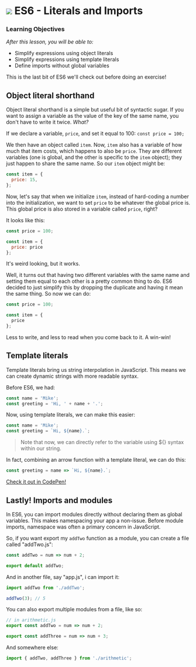 # ![](https://ga-dash.s3.amazonaws.com/production/assets/logo-9f88ae6c9c3871690e33280fcf557f33.png) ES6 - Literals and Imports


### Learning Objectives
*After this lesson, you will be able to:*
- Simplify expressions using object literals
- Simplify expressions using template literals
- Define imports without global variables

This is the last bit of ES6 we'll check out before doing an exercise!

## Object literal shorthand

Object literal shorthand is a simple but useful bit of syntactic sugar. If you want to assign a variable as the value of the key of the same name, you don't have to write it twice. _What?_

If we declare a variable, `price`, and set it equal to 100: `const price = 100;`

We then have an object called `item`. Now, `item` also has a variable of how much that item costs, which happens to also be `price`. They are different variables (one is global, and the other is specific to the `item` object); they just happen to share the same name. So our `item` object might be:
```javascript
const item = {
  price: 15,
};
```
Now, let's say that when we initialize `item`, instead of hard-coding a number into the initialization, we want to set `price` to be whatever the global price is. This global price is also stored in a variable called `price`, right?

It looks like this:

```javascript
const price = 100;

const item = {
  price: price
};
```

It's weird looking, but it works.

Well, it turns out that having two different variables with the same name and setting them equal to each other is a pretty common thing to do. ES6 decided to just simplify this by dropping the duplicate and having it mean the same thing. So now we can do:

```javascript
const price = 100;

const item = {
  price
};
```

Less to write, and less to read when you come back to it. A win-win!


## Template literals

Template literals bring us string interpolation in JavaScript. This means we can create dynamic strings with more readable syntax.

Before ES6, we had:

```javascript
const name = 'Mike';
const greeting = 'Hi, ' + name + '.';
```

Now, using template literals, we can make this easier:

```javascript
const name = 'Mike';
const greeting = `Hi, ${name}.`;
```
> Note that now, we can directly refer to the variable using ${} syntax within our string.

In fact, combining an arrow function with a template literal, we can do this:

```javascript
const greeting = name => `Hi, ${name}.`;
```

[Check it out in CodePen!](https://codepen.io/SuperTernary/pen/eRQeOR?editors=001)

## Lastly! Imports and modules

In ES6, you can import modules directly without declaring them as global variables. This makes namespacing your app a non-issue. Before module imports, namespace was often a primary concern in JavaScript.

So, if you want export my `addTwo` function as a module, you can create a file called "addTwo.js":

```javascript
const addTwo = num => num + 2;

export default addTwo;
```

And in another file, say "app.js", i can import it:

```javascript
import addTwo from './addTwo';

addTwo(3); // 5
```

You can also export multiple modules from a file, like so:

```javascript
// in arithmetic.js
export const addTwo = num => num + 2;

export const addThree = num => num + 3;
```

And somewhere else:

```javascript
import { addTwo, addThree } from './arithmetic';
```